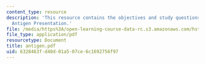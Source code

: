 ```yaml
---
content_type: resource
description: 'This resource contains the objectives and study questions for the topic:
  Antigen Presentation.'
file: /media/https%3A/open-learning-course-data-rc.s3.amazonaws.com/hst-176-cellular-and-molecular-immunology-fall-2005/6328463fd40d01a507ce6c1692756f97_antigen.pdf
file_type: application/pdf
resourcetype: Document
title: antigen.pdf
uid: 6328463f-d40d-01a5-07ce-6c1692756f97
---
```

